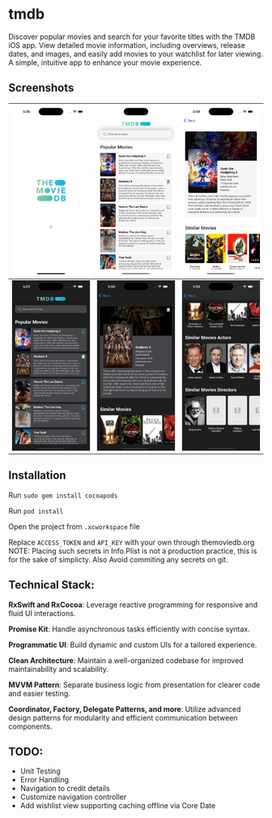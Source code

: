 # tmdb
Discover popular movies and search for your favorite titles with the TMDB iOS app. View detailed movie information, including overviews, release dates, and images, and easily add movies to your watchlist for later viewing. A simple, intuitive app to enhance your movie experience.

## Screenshots

![](./Screenshots/1.png) | ![](./Screenshots/2.png)|![](./Screenshots/3.png)
---------------------------|---------------------------|-------------------------
![](./Screenshots/4.png) | ![](./Screenshots/5.png)|![](./Screenshots/6.png)

## Installation

Run `sudo gem install cocoapods`

Run `pod install`

Open the project from `.xcworkspace` file

Replace `ACCESS_TOKEN` and `API_KEY` with your own through themoviedb.org
NOTE: Placing such secrets in Info.Plist is not a production practice,
this is for the sake of simplicty. Also Avoid commiting any secrets on git.

## Technical Stack:

**RxSwift and RxCocoa**: Leverage reactive programming for responsive and fluid UI interactions.

**Promise Kit**: Handle asynchronous tasks efficiently with concise syntax.

**Programmatic UI**: Build dynamic and custom UIs for a tailored experience.

**Clean Architecture**: Maintain a well-organized codebase for improved maintainability and scalability.

**MVVM Pattern**: Separate business logic from presentation for clearer code and easier testing.

**Coordinator, Factory, Delegate Patterns, and more**: Utilize advanced design patterns for modularity and efficient communication between components.

## TODO:
- Unit Testing
- Error Handling
- Navigation to credit details
- Customize navigation controller
- Add wishlist view supporting caching offline via Core Date
